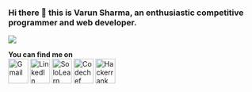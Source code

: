 ### Hi there 👋 this is Varun Sharma, an enthusiastic competitive programmer and web developer.


<img src="https://camo.githubusercontent.com/ccc7cc7d81540edaaeef02a561808f4fa0e4006d/68747470733a2f2f692e696d6775722e636f6d2f384d75705a48592e676966">

<b> You can find me on </b><br>
<a href="mailto::varun156.sharma@gmail.com"><img src="http://pngimg.com/uploads/gmail_logo/gmail_logo_PNG12.png" alt="Gmail" width="40" height="50"></a></img>
<a href="https://www.linkedin.com/in/varun66/"><img src="https://image.flaticon.com/icons/png/512/61/61109.png" alt="LinkedIn" width="40" height="50"></a></img>
<a href="https://www.sololearn.com/Profile/5413649"><img src="https://w7.pngwing.com/pngs/243/80/png-transparent-sololearn-computer-programming-android-android-text-logo-code.png" alt="SoloLearn" width="40" height="50"></a></img>
<a href="https://www.codechef.com/users/varun3663"><img src="https://i.ytimg.com/vi/nzegqnNSno0/hqdefault.jpg" alt="Codechef" width="40" height="50"></a></img>
<a href="https://www.hackerrank.com/varunsharmA8"><img src="https://www.iconfinder.com/data/icons/logos-and-brands-1/512/160_Hackerrank_logo_logos-512.png" alt="Hackerrank" width="40" height="50"></a></img>




<!--
**varun-66/varun-66** is a ✨ _special_ ✨ repository because its `README.md` (this file) appears on your GitHub profile.

Here are some ideas to get you started:

- 🔭 I’m currently working on ...
- 🌱 I’m currently learning ...
- 👯 I’m looking to collaborate on ...
- 🤔 I’m looking for help with ...
- 💬 Ask me about ...
- 📫 How to reach me: ...
- 😄 Pronouns: ...
- ⚡ Fun fact: ...
-->
